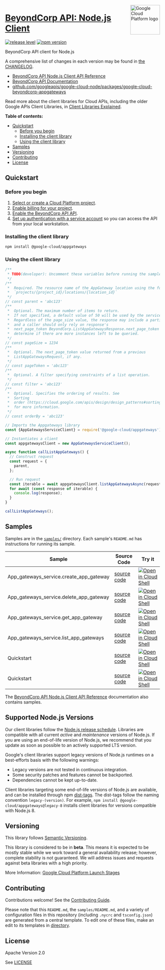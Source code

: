 [//]: # "This README.md file is auto-generated, all changes to this file will be lost."
[//]: # "To regenerate it, use `python -m synthtool`."
<img src="https://avatars2.githubusercontent.com/u/2810941?v=3&s=96" alt="Google Cloud Platform logo" title="Google Cloud Platform" align="right" height="96" width="96"/>

# [BeyondCorp API: Node.js Client](https://github.com/googleapis/google-cloud-node)

[![release level](https://img.shields.io/badge/release%20level-beta-yellow.svg?style=flat)](https://cloud.google.com/terms/launch-stages)
[![npm version](https://img.shields.io/npm/v/@google-cloud/appgateways.svg)](https://www.npmjs.org/package/@google-cloud/appgateways)




BeyondCorp API client for Node.js


A comprehensive list of changes in each version may be found in
[the CHANGELOG](https://github.com/googleapis/google-cloud-node/tree/main/packages/google-cloud-beyondcorp-appgateways/CHANGELOG.md).

* [BeyondCorp API Node.js Client API Reference][client-docs]
* [BeyondCorp API Documentation][product-docs]
* [github.com/googleapis/google-cloud-node/packages/google-cloud-beyondcorp-appgateways](https://github.com/googleapis/google-cloud-node/tree/main/packages/google-cloud-beyondcorp-appgateways)

Read more about the client libraries for Cloud APIs, including the older
Google APIs Client Libraries, in [Client Libraries Explained][explained].

[explained]: https://cloud.google.com/apis/docs/client-libraries-explained

**Table of contents:**


* [Quickstart](#quickstart)
  * [Before you begin](#before-you-begin)
  * [Installing the client library](#installing-the-client-library)
  * [Using the client library](#using-the-client-library)
* [Samples](#samples)
* [Versioning](#versioning)
* [Contributing](#contributing)
* [License](#license)

## Quickstart

### Before you begin

1.  [Select or create a Cloud Platform project][projects].
1.  [Enable billing for your project][billing].
1.  [Enable the BeyondCorp API API][enable_api].
1.  [Set up authentication with a service account][auth] so you can access the
    API from your local workstation.

### Installing the client library

```bash
npm install @google-cloud/appgateways
```


### Using the client library

```javascript
/**
 * TODO(developer): Uncomment these variables before running the sample.
 */
/**
 *  Required. The resource name of the AppGateway location using the form:
 *  `projects/{project_id}/locations/{location_id}`
 */
// const parent = 'abc123'
/**
 *  Optional. The maximum number of items to return.
 *  If not specified, a default value of 50 will be used by the service.
 *  Regardless of the page_size value, the response may include a partial list
 *  and a caller should only rely on response's
 *  next_page_token BeyondCorp.ListAppGatewaysResponse.next_page_token  to
 *  determine if there are more instances left to be queried.
 */
// const pageSize = 1234
/**
 *  Optional. The next_page_token value returned from a previous
 *  ListAppGatewaysRequest, if any.
 */
// const pageToken = 'abc123'
/**
 *  Optional. A filter specifying constraints of a list operation.
 */
// const filter = 'abc123'
/**
 *  Optional. Specifies the ordering of results. See
 *  Sorting
 *  order (https://cloud.google.com/apis/design/design_patterns#sorting_order)
 *  for more information.
 */
// const orderBy = 'abc123'

// Imports the Appgateways library
const {AppGatewaysServiceClient} = require('@google-cloud/appgateways').v1;

// Instantiates a client
const appgatewaysClient = new AppGatewaysServiceClient();

async function callListAppGateways() {
  // Construct request
  const request = {
    parent,
  };

  // Run request
  const iterable = await appgatewaysClient.listAppGatewaysAsync(request);
  for await (const response of iterable) {
    console.log(response);
  }
}

callListAppGateways();

```



## Samples

Samples are in the [`samples/`](https://github.com/googleapis/google-cloud-node/tree/master/samples) directory. Each sample's `README.md` has instructions for running its sample.

| Sample                      | Source Code                       | Try it |
| --------------------------- | --------------------------------- | ------ |
| App_gateways_service.create_app_gateway | [source code](https://github.com/googleapis/google-cloud-node/blob/master/packages/google-cloud-beyondcorp-appgateways/samples/generated/v1/app_gateways_service.create_app_gateway.js) | [![Open in Cloud Shell][shell_img]](https://console.cloud.google.com/cloudshell/open?git_repo=https://github.com/googleapis/google-cloud-node&page=editor&open_in_editor=packages/google-cloud-beyondcorp-appgateways/samples/generated/v1/app_gateways_service.create_app_gateway.js,samples/README.md) |
| App_gateways_service.delete_app_gateway | [source code](https://github.com/googleapis/google-cloud-node/blob/master/packages/google-cloud-beyondcorp-appgateways/samples/generated/v1/app_gateways_service.delete_app_gateway.js) | [![Open in Cloud Shell][shell_img]](https://console.cloud.google.com/cloudshell/open?git_repo=https://github.com/googleapis/google-cloud-node&page=editor&open_in_editor=packages/google-cloud-beyondcorp-appgateways/samples/generated/v1/app_gateways_service.delete_app_gateway.js,samples/README.md) |
| App_gateways_service.get_app_gateway | [source code](https://github.com/googleapis/google-cloud-node/blob/master/packages/google-cloud-beyondcorp-appgateways/samples/generated/v1/app_gateways_service.get_app_gateway.js) | [![Open in Cloud Shell][shell_img]](https://console.cloud.google.com/cloudshell/open?git_repo=https://github.com/googleapis/google-cloud-node&page=editor&open_in_editor=packages/google-cloud-beyondcorp-appgateways/samples/generated/v1/app_gateways_service.get_app_gateway.js,samples/README.md) |
| App_gateways_service.list_app_gateways | [source code](https://github.com/googleapis/google-cloud-node/blob/master/packages/google-cloud-beyondcorp-appgateways/samples/generated/v1/app_gateways_service.list_app_gateways.js) | [![Open in Cloud Shell][shell_img]](https://console.cloud.google.com/cloudshell/open?git_repo=https://github.com/googleapis/google-cloud-node&page=editor&open_in_editor=packages/google-cloud-beyondcorp-appgateways/samples/generated/v1/app_gateways_service.list_app_gateways.js,samples/README.md) |
| Quickstart | [source code](https://github.com/googleapis/google-cloud-node/blob/master/packages/google-cloud-beyondcorp-appgateways/samples/quickstart.js) | [![Open in Cloud Shell][shell_img]](https://console.cloud.google.com/cloudshell/open?git_repo=https://github.com/googleapis/google-cloud-node&page=editor&open_in_editor=packages/google-cloud-beyondcorp-appgateways/samples/quickstart.js,samples/README.md) |
| Quickstart | [source code](https://github.com/googleapis/google-cloud-node/blob/master/packages/google-cloud-beyondcorp-appgateways/samples/test/quickstart.js) | [![Open in Cloud Shell][shell_img]](https://console.cloud.google.com/cloudshell/open?git_repo=https://github.com/googleapis/google-cloud-node&page=editor&open_in_editor=packages/google-cloud-beyondcorp-appgateways/samples/test/quickstart.js,samples/README.md) |



The [BeyondCorp API Node.js Client API Reference][client-docs] documentation
also contains samples.

## Supported Node.js Versions

Our client libraries follow the [Node.js release schedule](https://nodejs.org/en/about/releases/).
Libraries are compatible with all current _active_ and _maintenance_ versions of
Node.js.
If you are using an end-of-life version of Node.js, we recommend that you update
as soon as possible to an actively supported LTS version.

Google's client libraries support legacy versions of Node.js runtimes on a
best-efforts basis with the following warnings:

* Legacy versions are not tested in continuous integration.
* Some security patches and features cannot be backported.
* Dependencies cannot be kept up-to-date.

Client libraries targeting some end-of-life versions of Node.js are available, and
can be installed through npm [dist-tags](https://docs.npmjs.com/cli/dist-tag).
The dist-tags follow the naming convention `legacy-(version)`.
For example, `npm install @google-cloud/appgateways@legacy-8` installs client libraries
for versions compatible with Node.js 8.

## Versioning

This library follows [Semantic Versioning](http://semver.org/).




This library is considered to be in **beta**. This means it is expected to be
mostly stable while we work toward a general availability release; however,
complete stability is not guaranteed. We will address issues and requests
against beta libraries with a high priority.





More Information: [Google Cloud Platform Launch Stages][launch_stages]

[launch_stages]: https://cloud.google.com/terms/launch-stages

## Contributing

Contributions welcome! See the [Contributing Guide](https://github.com/googleapis/google-cloud-node/blob/master/CONTRIBUTING.md).

Please note that this `README.md`, the `samples/README.md`,
and a variety of configuration files in this repository (including `.nycrc` and `tsconfig.json`)
are generated from a central template. To edit one of these files, make an edit
to its templates in
[directory](https://github.com/googleapis/synthtool).

## License

Apache Version 2.0

See [LICENSE](https://github.com/googleapis/google-cloud-node/blob/master/LICENSE)

[client-docs]: https://cloud.google.com/nodejs/docs/reference/appgateways/latest
[product-docs]: https://cloud.google.com/beyondcorp
[shell_img]: https://gstatic.com/cloudssh/images/open-btn.png
[projects]: https://console.cloud.google.com/project
[billing]: https://support.google.com/cloud/answer/6293499#enable-billing
[enable_api]: https://console.cloud.google.com/flows/enableapi?apiid=beyondcorp.googleapis.com
[auth]: https://cloud.google.com/docs/authentication/getting-started
